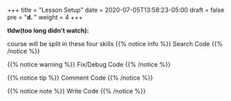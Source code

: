 +++
title = "Lesson Setup"
date = 2020-07-05T13:58:23-05:00
draft = false
pre = "<b>d. </b>"
weight = 4
+++

**tldw(too long didn't watch):**

course will be split in these four skills
{{% notice info %}}
Search Code
{{% /notice %}}

{{% notice warning %}}
Fix/Debug Code
{{% /notice %}}

{{% notice tip %}}
Comment Code
{{% /notice %}}

{{% notice note %}}
Write Code
{{% /notice %}}